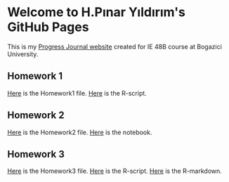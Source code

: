 
# Welcome to H.Pınar Yıldırım's GitHub Pages

This is my [Progress Journal website](https://bu-ie-48b.github.io/fall21-hpinaryildirim/) created for IE 48B course at Bogazici University. 

## Homework 1

[Here](files/IE48B-HW1.html) is the Homework1 file.
[Here](files/IE48B-HW1.ipynb) is the R-script. 

## Homework 2

[Here](files/IE48B-HW2.html) is the Homework2 file.
[Here](files/IE48B-HW2.ipynb) is the notebook. 

## Homework 3

[Here](files/IE48B-HW3.html) is the Homework3 file.
[Here](files/IE48B-HW3.r) is the R-script. 
[Here](files/IE48B-HW3-RMD.rmd) is the R-markdown. 